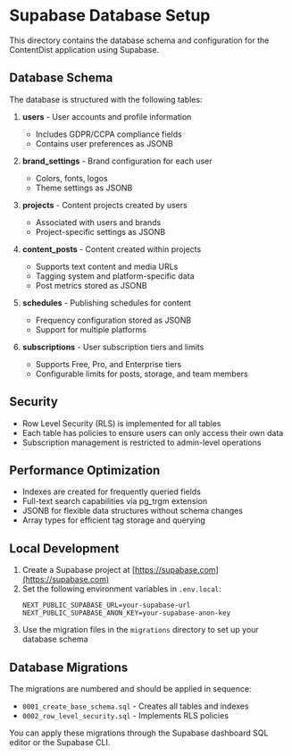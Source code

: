 # Supabase Database Setup

This directory contains the database schema and configuration for the ContentDist application using Supabase.

## Database Schema

The database is structured with the following tables:

1. **users** - User accounts and profile information
   - Includes GDPR/CCPA compliance fields
   - Contains user preferences as JSONB

2. **brand_settings** - Brand configuration for each user
   - Colors, fonts, logos
   - Theme settings as JSONB

3. **projects** - Content projects created by users
   - Associated with users and brands
   - Project-specific settings as JSONB

4. **content_posts** - Content created within projects
   - Supports text content and media URLs
   - Tagging system and platform-specific data
   - Post metrics stored as JSONB

5. **schedules** - Publishing schedules for content
   - Frequency configuration stored as JSONB
   - Support for multiple platforms

6. **subscriptions** - User subscription tiers and limits
   - Supports Free, Pro, and Enterprise tiers
   - Configurable limits for posts, storage, and team members

## Security

- Row Level Security (RLS) is implemented for all tables
- Each table has policies to ensure users can only access their own data
- Subscription management is restricted to admin-level operations

## Performance Optimization

- Indexes are created for frequently queried fields
- Full-text search capabilities via pg_trgm extension
- JSONB for flexible data structures without schema changes
- Array types for efficient tag storage and querying

## Local Development

1. Create a Supabase project at [https://supabase.com](https://supabase.com)
2. Set the following environment variables in `.env.local`:
   ```
   NEXT_PUBLIC_SUPABASE_URL=your-supabase-url
   NEXT_PUBLIC_SUPABASE_ANON_KEY=your-supabase-anon-key
   ```
3. Use the migration files in the `migrations` directory to set up your database schema

## Database Migrations

The migrations are numbered and should be applied in sequence:

- `0001_create_base_schema.sql` - Creates all tables and indexes
- `0002_row_level_security.sql` - Implements RLS policies

You can apply these migrations through the Supabase dashboard SQL editor or the Supabase CLI.
